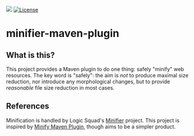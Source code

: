 ![](https://github.com/logicsquad/minifier-maven-plugin/workflows/build/badge.svg)
[![License](https://img.shields.io/badge/License-BSD-blue.svg)](https://opensource.org/licenses/BSD-2-Clause)

minifier-maven-plugin
=====================

What is this?
-------------
This project provides a Maven plugin to do one thing: safely "minify"
web resources. The key word is "safely": the aim is _not_ to produce
maximal size reduction, nor introduce any morphological changes, but
to provide _reasonable_ file size reduction in most cases.

References
----------
Minification is handled by Logic Squad's [Minifier](https://github.com/logicsquad/minifier)
project. This project is inspired by [Minify Maven Plugin](https://github.com/samaxes/minify-maven-plugin),
though aims to be a simpler product. 
